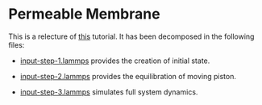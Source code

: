 # Permeable Membrane

This is a relecture of [this](https://lammpstutorials.github.io/tutorials/02-PorousMembraneOsmosis.html) tutorial. It has been decomposed in the following files:

- [input-step-1.lammps](input-step-1.lammps) provides the creation of initial state.

- [input-step-2.lammps](input-step-2.lammps) provides the equilibration of moving piston.

- [input-step-3.lammps](input-step-3.lammps) simulates full system dynamics.
